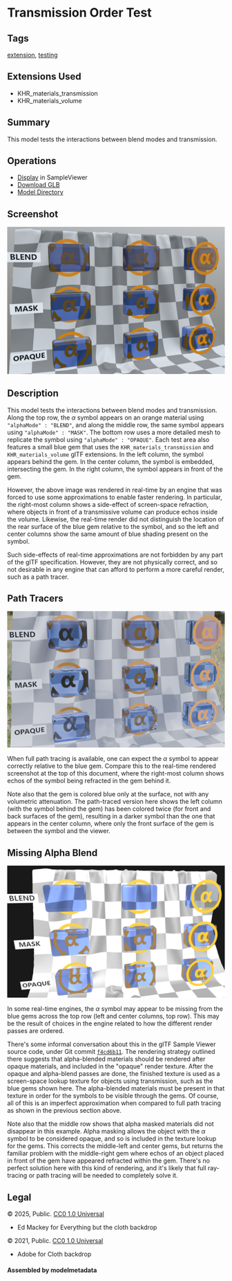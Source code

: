 # Transmission Order Test

## Tags

[extension](../Models-extension.md), [testing](../Models-testing.md)

## Extensions Used

* KHR_materials_transmission
* KHR_materials_volume

## Summary

This model tests the interactions between blend modes and transmission.

## Operations

* [Display](https://github.khronos.org/glTF-Sample-Viewer-Release/?model=https://raw.GithubUserContent.com/KhronosGroup/glTF-Sample-Assets/main/./Models/TransmissionOrderTest/glTF-Binary/TransmissionOrderTest.glb) in SampleViewer
* [Download GLB](https://raw.GithubUserContent.com/KhronosGroup/glTF-Sample-Assets/main/./Models/TransmissionOrderTest/glTF-Binary/TransmissionOrderTest.glb)
* [Model Directory](./)

## Screenshot

![screenshot](screenshot/screenshot-large.jpg)

## Description

This model tests the interactions between blend modes and transmission.  Along the top row, the $\alpha$ symbol appears on an orange material using `"alphaMode" : "BLEND"`, and along the middle row, the same symbol appears using `"alphaMode" : "MASK"`.  The bottom row uses a more detailed mesh to replicate the symbol using `"alphaMode" : "OPAQUE"`. Each test area also features a small blue gem that uses the `KHR_materials_transmission` and `KHR_materials_volume` glTF extensions.  In the left column, the symbol appears behind the gem.  In the center column, the symbol is embedded, intersecting the gem.  In the right column, the symbol appears in front of the gem.

However, the above image was rendered in real-time by an engine that was forced to use some approximations to enable faster rendering.  In particular, the right-most column shows a side-effect of screen-space refraction, where objects in front of a transmissive volume can produce echos inside the volume.  Likewise, the real-time render did not distinguish the location of the rear surface of the blue gem relative to the symbol, and so the left and center columns show the same amount of blue shading present on the symbol.

Such side-effects of real-time approximations are not forbidden by any part of the glTF specification.  However, they are not physically correct, and so not desirable in any engine that can afford to perform a more careful render, such as a path tracer.

## Path Tracers

![path-traced screenshot](screenshot/path-traced.jpg)

When full path tracing is available, one can expect the $\alpha$ symbol to appear correctly relative to the blue gem.  Compare this to the real-time rendered screenshot at the top of this document, where the right-most column shows echos of the symbol being refracted in the gem behind it.

Note also that the gem is colored blue only at the surface, not with any volumetric attenuation. The path-traced version here shows the left column (with the symbol behind the gem) has been colored twice (for front and back surfaces of the gem), resulting in a darker symbol than the one that appears in the center column, where only the front surface of the gem is between the symbol and the viewer.

## Missing Alpha Blend

![missing alpha blend screenshot](screenshot/missing-blend.jpg)

In some real-time engines, the $\alpha$ symbol may appear to be missing from the blue gems across the top row (left and center columns, top row).  This may be the result of choices in the engine related to how the different render passes are ordered.

There's some informal conversation about this in the glTF Sample Viewer source code, under Git commit [`f4cd6b11`](https://github.com/KhronosGroup/glTF-Sample-Viewer/commit/f4cd6b11de9787db0cd35c06dfa46be7b5440aab).  The rendering strategy outlined there suggests that alpha-blended materials should be rendered after opaque materials, and included in the "opaque" render texture.  After the opaque and alpha-blend passes are done, the finished texture is used as a screen-space lookup texture for objects using transmission, such as the blue gems shown here.  The alpha-blended materials must be present in that texture in order for the symbols to be visible through the gems.  Of course, all of this is an imperfect approximation when compared to full path tracing as shown in the previous section above.

Note also that the middle row shows that alpha masked materials did not disappear in this example.  Alpha masking allows the object with the $\alpha$ symbol to be considered opaque, and so is included in the texture lookup for the gems.  This corrects the middle-left and center gems, but returns the familiar problem with the middle-right gem where echos of an object placed in front of the gem have appeared refracted within the gem.  There's no perfect solution here with this kind of rendering, and it's likely that full ray-tracing or path tracing will be needed to completely solve it.


## Legal

&copy; 2025, Public. [CC0 1.0 Universal](https://creativecommons.org/publicdomain/zero/1.0/legalcode)

 - Ed Mackey for Everything but the cloth backdrop

&copy; 2021, Public. [CC0 1.0 Universal](https://creativecommons.org/publicdomain/zero/1.0/legalcode)

 - Adobe for Cloth backdrop

#### Assembled by modelmetadata